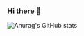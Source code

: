 ### Hi there 👋
![Anurag's GitHub stats](https://github-readme-stats.vercel.app/api?username=dariusdinu&show_icons=true&theme=radical)
<!--
**dariusdinu/dariusdinu** is a ✨ _special_ ✨ repository because its `README.md` (this file) appears on your GitHub profile.


Here are some ideas to get you started:

- 🔭 I’m currently working on ...
- 🌱 I’m currently learning ...
- 👯 I’m looking to collaborate on ...
- 🤔 I’m looking for help with ...
- 💬 Ask me about ...
- 📫 How to reach me: ...
- 😄 Pronouns: ...
- ⚡ Fun fact: ...
-->
